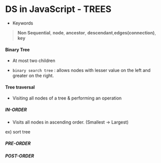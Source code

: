 # DS in JavaScript - TREES
* Keywords
> **Non Sequential**, **node**, **ancestor**, **descendant**,**edges(connection)**, **key**

#### Binary Tree

* At most two children

* `binary search tree` : allows nodes with lesser value on the left and greater on the right.

#### Tree traversal

* Visiting all nodes of a tree & performing an operation

##### IN-ORDER

* Visits all nodes in ascending order. (Smallest -> Largest)

ex) sort tree

##### PRE-ORDER

##### POST-ORDER
